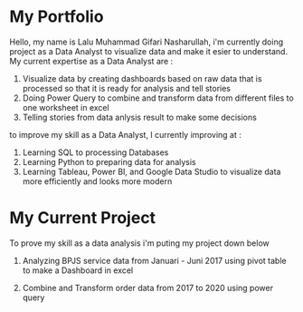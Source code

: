 # My Portfolio
Hello, my name is Lalu Muhammad Gifari Nasharullah, i'm currently doing project as a Data Analyst to visualize data and make it esier to understand.
My current expertise as a Data Analyst are :
1. Visualize data by creating dashboards based on raw data that is processed so that it is ready for analysis and tell stories
2. Doing Power Query to combine and transform data from different files to one worksheet in excel
3. Telling stories from data anlysis result to make some decisions

to improve my skill as a Data Analyst, I currently improving at :
1. Learning SQL to processing Databases
2. Learning Python to preparing data for analysis
3. Learning Tableau, Power BI, and Google Data Studio to visualize data more efficiently and looks more modern

# My Current Project
To prove my skill as a data analysis i'm puting my project down below
1. Analyzing BPJS service data from Januari - Juni 2017 using pivot table to make a Dashboard in excel

2. Combine and Transform order data from 2017 to 2020 using power query
